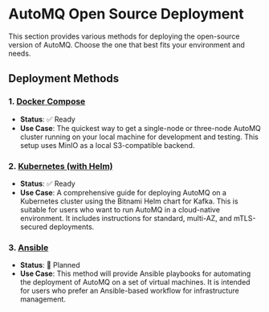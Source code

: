 # AutoMQ Open Source Deployment

This section provides various methods for deploying the open-source version of AutoMQ. Choose the one that best fits your environment and needs.

## Deployment Methods

### 1. [Docker Compose](./docker-compose/)

*   **Status**: ✅ Ready
*   **Use Case**: The quickest way to get a single-node or three-node AutoMQ cluster running on your local machine for development and testing. This setup uses MinIO as a local S3-compatible backend.

### 2. [Kubernetes (with Helm)](./kubernetes/)

*   **Status**: ✅ Ready
*   **Use Case**: A comprehensive guide for deploying AutoMQ on a Kubernetes cluster using the Bitnami Helm chart for Kafka. This is suitable for users who want to run AutoMQ in a cloud-native environment. It includes instructions for standard, multi-AZ, and mTLS-secured deployments.

### 3. [Ansible](./ansible/)

*   **Status**: 🚧 Planned
*   **Use Case**: This method will provide Ansible playbooks for automating the deployment of AutoMQ on a set of virtual machines. It is intended for users who prefer an Ansible-based workflow for infrastructure management.